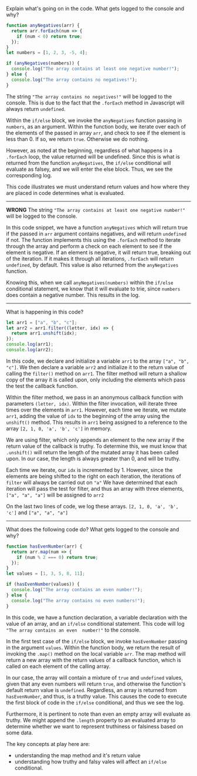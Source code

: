 Explain what's going on in the code. What gets logged to the console and why?

```javascript
function anyNegatives(arr) {
  return arr.forEach(num => {
    if (num < 0) return true;
  });
}
let numbers = [1, 2, 3, -5, 4];

if (anyNegatives(numbers)) {
  console.log("The array contains at least one negative number!");
} else {
  console.log("The array contains no negatives!");
}
```

The string `"The array contains no negatives!"` will be logged to the console. This is due to the fact that the `.forEach` method in Javascript will always return `undefined`. 

Within the `if/else` block, we invoke the `anyNegatives` function passing in `numbers`, as an argument. Within the function body, we iterate over each of the elements of the passed in array `arr`, and check to see if the element is less than 0. If so, we return `true`. Otherwise we do nothing.

However, as noted at the beginning, regardless of what happens in a `.forEach` loop, the value returned will be undefined. Since this is what is returned from the function `anyNegatives`, the `if/else` conditional will evaluate as falsey, and we will enter the else block. Thus, we see the corresponding log.

This code illustrates we must understand return values and how where they are placed in code determines what is evaluated. 

---
**WRONG**
The string `"The array contains at least one negative number!"` will be logged to the console. 

In this code snippet, we have a function `anyNegatives` which will return true if the passed in `arr` argument contains negatives, and will return `undefined` if not. The function implements this using the `.forEach` method to iterate through the array and perform a check on each element to see if the element is negative. If an element is negative, it will return true, breaking out of the iteration. If it makes it through all iterations, `.forEach` will return `undefined`, by default. This value is also returned from the `anyNegatives` function. 

Knowing this, when we call `anyNegatives(numbers)` within the `if/else` conditional statement, we know that it will evaluate to trie, since `numbers` does contain a negative number. This results in the log.

---
What is happening in this code?

```javascript
let arr1 = ["a", "b", "c"];
let arr2 = arr1.filter((letter, idx) => {
  return arr1.unshift(idx);
});
console.log(arr1); 
console.log(arr2); 
```

In this code, we declare and initialize a variable `arr1` to the array `["a", "b", "c"]`. We then declare a variable `arr2` and initialize it to the return value of calling the `filter()` method on `arr1`. The filter method will return a shallow copy of the array it is called upon, only including the elements which pass the test the callback function. 

Within the filter method, we pass in an anonymous callback function with parameters `(letter, idx)`. Within the filter invocation, will iterate three times over the elements in `arr1`. However, each time we iterate, we mutate `arr1`, adding the value of `idx` to the beginning of the array using the `unshift()` method. This results in `arr1` being assigned to a reference to the array `[2, 1, 0, 'a', 'b', 'c']` in memory. 

We are using filter, which only appends an element to the new array if the return value of the callback is truthy. To determine this, we must know that `.unshift()` will return the length of the mutated array it has been called upon. In our case, the length is always greater than 0, and will be truthy.

 Each time we iterate, our `idx` is incremented by 1. However, since the elements are being shifted to the right on each iteration, the iterations of `filter` will always be carried out on `"a"` We have determined that each iteration will pass the test for filter, and thus an array with three elements, `["a", "a", "a"]` will be assigned to `arr2`

On the last two lines of code, we log these arrays. `[2, 1, 0, 'a', 'b', 'c']` and `["a", "a", "a"]`

---
What does the following code do? What gets logged to the console and why?
```javascript
function hasEvenNumber(arr) {
  return arr.map(num => {
    if (num % 2 === 0) return true;
  });
}
let values = [1, 3, 5, 8, 11];

if (hasEvenNumber(values)) {
  console.log("The array contains an even number!");
} else {
  console.log("The array contains no even numbers!");
}

```

In this code, we have a function declaration, a variable declaration with the value of an array, and an `if/else` conditional statement. This code will log `"The array contains an even  number!"` to the console. 

In the first test case of the `if/else` block, we invoke `hasEvenNumber` passing in the argument `values`. Within the function body, we return the result of invoking the `.map()` method on the local variable `arr`. The map method will return a new array with the return values of a callback function, which is called on each element of the calling array. 

In our case, the array will contain a mixture of `true` and `undefined` values, given that any even numbers will return `true`, and otherwise the function's default return value is `undefined`. Regardless, an array is returned from `hasEvenNumber`, and thus, is a truthy value. This causes the code to execute the first block of code in the `if/else` conditional, and thus we see the log.

Furthermore, it is pertinent to note than even an empty array will evaluate as truthy. We might append the `.length` property to an evaluated array to determine whether we want to represent truthiness or falsiness based on some data.

The key concepts at play here are:
- understanding the map method and it's return value
- understanding how truthy and falsy vales will affect an `if/else` conditional.